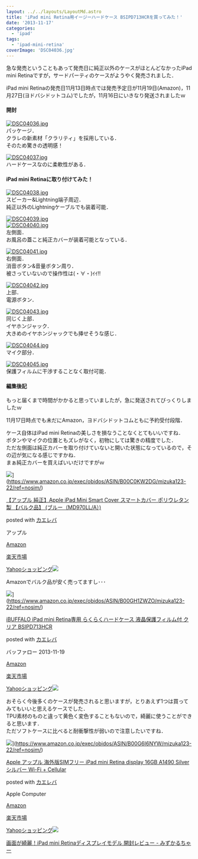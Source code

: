 ```yaml
---
layout: ../../layouts/LayoutMd.astro
title: 'iPad mini Retina用イージーハードケース BSIPD713HCRを買ってみた！'
date: '2013-11-17'
categories:
  - 'ipad'
tags:
  - 'ipad-mini-retina'
coverImage: 'DSC04036.jpg'
---
```


急な発売ということもあって発売日に純正以外のケースがほとんどなかったiPad mini Retinaですが，サードパーティのケースがようやく発売されました．

iPad mini Retinaの発売日11月13日時点では発売予定日が11月19日(Amazon)，11月27日(ヨドバシドットコム)でしたが，11月16日にいきなり発送されましたｗ

#### 開封

[![DSC04036.jpg](/archive/images/10894112536_cb2f9f215f_b.jpg)](http://www.flickr.com/photos/67522130@N08/10894112536/ 'DSC04036.jpg')  
パッケージ．  
クラレの新素材「クラリティ」を採用している．  
そのため驚きの透明感！

[![DSC04037.jpg](/archive/images/10894115856_84a7d85306_b.jpg)](http://www.flickr.com/photos/67522130@N08/10894115856/ 'DSC04037.jpg')  
ハードケースなのに柔軟性がある．

#### iPad mini Retinaに取り付けてみた！

[![DSC04038.jpg](/archive/images/10894229524_fbc043a7c2_b.jpg)](http://www.flickr.com/photos/67522130@N08/10894229524/ 'DSC04038.jpg')  
スピーカー&Lightning端子周辺．  
純正以外のLightningケーブルでも装着可能．

[![DSC04039.jpg](/archive/images/10894375553_32d3dfc0ef_b.jpg)](http://www.flickr.com/photos/67522130@N08/10894375553/ 'DSC04039.jpg')  
[![DSC04040.jpg](/archive/images/10894378253_785e4893aa_b.jpg)](http://www.flickr.com/photos/67522130@N08/10894378253/ 'DSC04040.jpg')  
左側面．  
お風呂の蓋こと純正カバーが装着可能となっている．

[![DSC04041.jpg](/archive/images/10894381173_da799579f7_b.jpg)](http://www.flickr.com/photos/67522130@N08/10894381173/ 'DSC04041.jpg')  
右側面．  
消音ボタン&音量ボタン周り．  
被さっていないので操作性は(・∀・)ｲｲ!!

[![DSC04042.jpg](/archive/images/10894239104_e3d56bf902_b.jpg)](http://www.flickr.com/photos/67522130@N08/10894239104/ 'DSC04042.jpg')  
上部．  
電源ボタン．

[![DSC04043.jpg](/archive/images/10894093965_326951daf7_b.jpg)](http://www.flickr.com/photos/67522130@N08/10894093965/ 'DSC04043.jpg')  
同じく上部．  
イヤホンジャック．  
大きめのイヤホンジャックでも挿せそうな感じ．

[![DSC04044.jpg](/archive/images/10894244364_8f2ee64d31_b.jpg)](http://www.flickr.com/photos/67522130@N08/10894244364/ 'DSC04044.jpg')  
マイク部分．

[![DSC04045.jpg](/archive/images/10894098975_b9a532726c_b.jpg)](http://www.flickr.com/photos/67522130@N08/10894098975/ 'DSC04045.jpg')  
保護フィルムに干渉することなく取付可能．

#### 編集後記

もっと届くまで時間がかかると思っていましたが，急に発送されてびっくりしましたｗ

11月17日時点でも未だにAmazon，ヨドバシドットコムともに予約受付段階．

ケース自体はiPad mini Retinaの美しさを損なうことなくとてもいいですね．  
ボタンやマイクの位置ともズレがなく，初物にしては驚きの精度でした．  
ただ左側面は純正カバーを取り付けていないと開いた状態になっているので，その辺が気になる感じですかね．  
まぁ純正カバーを買えばいいだけですがｗ

![](/archive/images/21SoqMNbw5L._SL160_.jpg)](https://www.amazon.co.jp/exec/obidos/ASIN/B00C0KW2DG/mizuka123-22/ref=nosim/)

[【アップル 純正】Apple iPad Mini Smart Cover スマートカバー ポリウレタン製 【バルク品】 (ブルー（MD970LL/A）)](https://www.amazon.co.jp/exec/obidos/ASIN/B00C0KW2DG/mizuka123-22/ref=nosim/)

posted with [カエレバ](http://kaereba.com)

アップル

[Amazon](http://www.amazon.co.jp/gp/search?keywords=MD970LL%2FA&__mk_ja_JP=%83J%83%5E%83J%83i&tag=mizuka123-22 'アマゾン')

[楽天市場](http://hb.afl.rakuten.co.jp/hgc/032b53ee.4b34c5ee.0f4a541e.f440145e/?pc=http%3A%2F%2Fsearch.rakuten.co.jp%2Fsearch%2Fmall%2FMD970LL%252FA%2F-%2Ff.1-p.1-s.1-sf.0-st.A-v.2%3Fx%3D0%26scid%3Daf_ich_link_urltxt%26m%3Dhttp%3A%2F%2Fm.rakuten.co.jp%2F '楽天市場')

[Yahooショッピング![](//ad.jp.ap.valuecommerce.com/servlet/gifbanner?sid=3066752&pid=881990642)](//ck.jp.ap.valuecommerce.com/servlet/referral?sid=3066752&pid=881990642&vc_url=http%3A%2F%2Fshopping.search.yahoo.co.jp%2Fsearch%3FuIv%3Don%26ei%3DUTF-8%26tab_ex%3Dcommerce%26slider%3D0%26va%3DMD970LL%252FA 'Yahooショッピング')

Amazonでバルク品が安く売ってますし･･･

![](/archive/images/413qUlTI4NL._SL160_.jpg)](https://www.amazon.co.jp/exec/obidos/ASIN/B00GH1ZWZO/mizuka123-22/ref=nosim/)

[iBUFFALO iPad mini Retina専用 らくらくハードケース 液晶保護フィルム付 クリア BSIPD713HCR](https://www.amazon.co.jp/exec/obidos/ASIN/B00GH1ZWZO/mizuka123-22/ref=nosim/)

posted with [カエレバ](http://kaereba.com)

バッファロー 2013-11-19

[Amazon](http://www.amazon.co.jp/gp/search?keywords=BSIPD713HCR&__mk_ja_JP=%83J%83%5E%83J%83i&tag=mizuka123-22 'アマゾン')

[楽天市場](http://hb.afl.rakuten.co.jp/hgc/032b53ee.4b34c5ee.0f4a541e.f440145e/?pc=http%3A%2F%2Fsearch.rakuten.co.jp%2Fsearch%2Fmall%2FBSIPD713HCR%2F-%2Ff.1-p.1-s.1-sf.0-st.A-v.2%3Fx%3D0%26scid%3Daf_ich_link_urltxt%26m%3Dhttp%3A%2F%2Fm.rakuten.co.jp%2F '楽天市場')

[Yahooショッピング![](//ad.jp.ap.valuecommerce.com/servlet/gifbanner?sid=3066752&pid=881990642)](//ck.jp.ap.valuecommerce.com/servlet/referral?sid=3066752&pid=881990642&vc_url=http%3A%2F%2Fshopping.search.yahoo.co.jp%2Fsearch%3FuIv%3Don%26ei%3DUTF-8%26tab_ex%3Dcommerce%26slider%3D0%26va%3DBSIPD713HCR 'Yahooショッピング')

おそらく今後多くのケースが発売されると思いますが，とりあえず1つは買ってみてもいいと思えるケースでした．  
TPU素材のものと違って黄色く変色することもないので，綺麗に使うことができると思います．  
ただソフトケースに比べると耐衝撃性が弱いので注意したいですね．

![](/archive/images/51X7UWYmLQL._SL160_.jpg)](https://www.amazon.co.jp/exec/obidos/ASIN/B00G6I6NYW/mizuka123-22/ref=nosim/)

[Apple アップル 海外版SIMフリー iPad mini Retina display 16GB A1490 Silver シルバー Wi-Fi + Cellular](https://www.amazon.co.jp/exec/obidos/ASIN/B00G6I6NYW/mizuka123-22/ref=nosim/)

posted with [カエレバ](http://kaereba.com)

Apple Computer

[Amazon](http://www.amazon.co.jp/gp/search?keywords=A1490&__mk_ja_JP=%83J%83%5E%83J%83i&tag=mizuka123-22 'アマゾン')

[楽天市場](http://hb.afl.rakuten.co.jp/hgc/032b53ee.4b34c5ee.0f4a541e.f440145e/?pc=http%3A%2F%2Fsearch.rakuten.co.jp%2Fsearch%2Fmall%2FA1490%2F-%2Ff.1-p.1-s.1-sf.0-st.A-v.2%3Fx%3D0%26scid%3Daf_ich_link_urltxt%26m%3Dhttp%3A%2F%2Fm.rakuten.co.jp%2F '楽天市場')

[Yahooショッピング![](//ad.jp.ap.valuecommerce.com/servlet/gifbanner?sid=3066752&pid=881990642)](//ck.jp.ap.valuecommerce.com/servlet/referral?sid=3066752&pid=881990642&vc_url=http%3A%2F%2Fshopping.search.yahoo.co.jp%2Fsearch%3FuIv%3Don%26ei%3DUTF-8%26tab_ex%3Dcommerce%26slider%3D0%26va%3DA1490 'Yahooショッピング')

[画面が綺麗！iPad mini Retinaディスプレイモデル 開封レビュー \- みずかるちゃー](https://mizuka123.net/archive/4639/)

